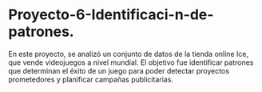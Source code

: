# Proyecto-6-Identificaci-n-de-patrones.
En este proyecto, se analizó un conjunto de datos de la tienda online Ice, que vende videojuegos a nivel mundial. El objetivo fue identificar patrones que determinan el éxito de un juego para poder detectar proyectos prometedores y planificar campañas publicitarias.
